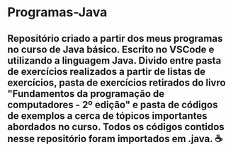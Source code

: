 # Programas-Java

## Repositório criado a partir dos meus programas no curso de Java básico. Escrito no VSCode e utilizando a linguagem Java. Divido entre pasta de exercícios realizados a partir de listas de exercícios, pasta de exercícios retirados do livro "Fundamentos da programação de computadores - 2º edição" e pasta de códigos de exemplos a cerca de tópicos importantes abordados no curso. Todos os códigos contidos nesse repositório foram importados em .java. ☕
